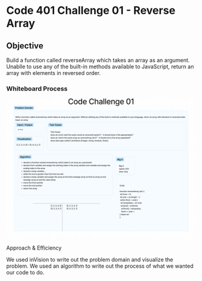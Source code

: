 # Code 401 Challenge 01 - Reverse Array

## Objective

Build a  function called reverseArray which takes an array as an argument. Unablle to use any of the built-in methods available to JavaScript, return an array with elements in reversed order.

### Whiteboard Process

![challenge1](./challange-1.png)

Approach & Efficiency

We used inVision to write out the problem domain and visualize the problem.
We used an algorithm to write out the process of what we wanted our code to do.

